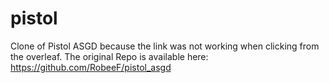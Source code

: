 # pistol

Clone of Pistol ASGD because the link was not working when clicking from the overleaf. 
The original Repo is available here: https://github.com/RobeeF/pistol_asgd

